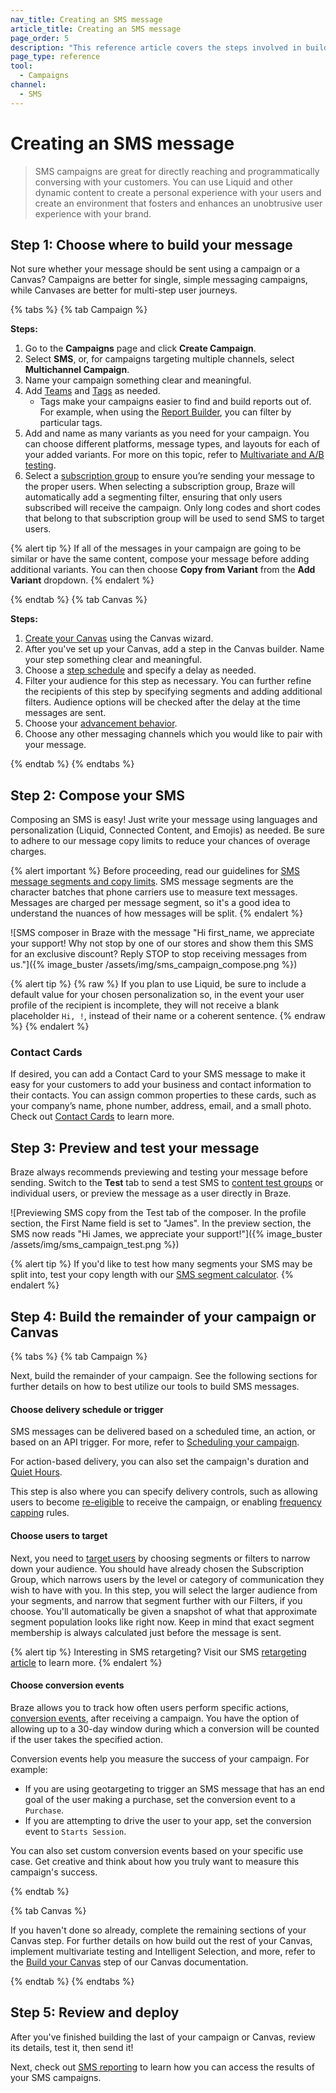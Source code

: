 ```yaml
---
nav_title: Creating an SMS message
article_title: Creating an SMS message
page_order: 5
description: "This reference article covers the steps involved in building out and creating an SMS message."
page_type: reference
tool:
  - Campaigns
channel:
  - SMS
---
```


# Creating an SMS message

> SMS campaigns are great for directly reaching and programmatically conversing with your customers. You can use Liquid and other dynamic content to create a personal experience with your users and create an environment that fosters and enhances an unobtrusive user experience with your brand. 

## Step 1: Choose where to build your message

Not sure whether your message should be sent using a campaign or a Canvas? Campaigns are better for single, simple messaging campaigns, while Canvases are better for multi-step user journeys.

{% tabs %}
{% tab Campaign %}

**Steps:**

1. Go to the **Campaigns** page and click <i class="fas fa-plus"></i> **Create Campaign**.
2. Select **SMS**, or, for campaigns targeting multiple channels, select **Multichannel Campaign**.
3. Name your campaign something clear and meaningful.
4. Add [Teams]({{site.baseurl}}/user_guide/administrative/manage_your_braze_users/teams/) and [Tags]({{site.baseurl}}/user_guide/administrative/app_settings/manage_app_group/tags/) as needed.
   * Tags make your campaigns easier to find and build reports out of. For example, when using the [Report Builder]({{site.baseurl}}/user_guide/data_and_analytics/your_reports/report_builder/), you can filter by particular tags.
5. Add and name as many variants as you need for your campaign. You can choose different platforms, message types, and layouts for each of your added variants. For more on this topic, refer to [Multivariate and A/B testing]({{site.baseurl}}/user_guide/engagement_tools/testing/multivariant_testing/).
6. Select a [subscription group]({{site.baseurl}}/user_guide/message_building_by_channel/sms/sms_subscription_group/) to ensure you’re sending your message to the proper users. When selecting a subscription group, Braze will automatically add a segmenting filter, ensuring that only users subscribed will receive the campaign. Only long codes and short codes that belong to that subscription group will be used to send SMS to target users.

{% alert tip %}
If all of the messages in your campaign are going to be similar or have the same content, compose your message before adding additional variants. You can then choose **Copy from Variant** from the **Add Variant** dropdown.
{% endalert %}

{% endtab %}
{% tab Canvas %}

**Steps:**

1. [Create your Canvas]({{site.baseurl}}/user_guide/engagement_tools/canvas/create_a_canvas/create_a_canvas/) using the Canvas wizard.
2. After you've set up your Canvas, add a step in the Canvas builder. Name your step something clear and meaningful.
3. Choose a [step schedule]({{site.baseurl}}/user_guide/engagement_tools/canvas/create_a_canvas/time_based_canvas/#schedule-delay) and specify a delay as needed.
4. Filter your audience for this step as necessary. You can further refine the recipients of this step by specifying segments and adding additional filters. Audience options will be checked after the delay at the time messages are sent.
5. Choose your [advancement behavior]({{site.baseurl}}/user_guide/engagement_tools/canvas/create_a_canvas/advancement/).
6. Choose any other messaging channels which you would like to pair with your message.

{% endtab %}
{% endtabs %}

## Step 2: Compose your SMS

Composing an SMS is easy! Just write your message using languages and personalization (Liquid, Connected Content, and Emojis) as needed. Be sure to adhere to our message copy limits to reduce your chances of overage charges.

{% alert important %}
Before proceeding, read our guidelines for [SMS message segments and copy limits]({{site.baseurl}}/user_guide/message_building_by_channel/sms/campaign/segments/). SMS message segments are the character batches that phone carriers use to measure text messages. Messages are charged per message segment, so it's a good idea to understand the nuances of how messages will be split.
{% endalert %}

![SMS composer in Braze with the message "Hi first_name, we appreciate your support! Why not stop by one of our stores and show them this SMS for an exclusive discount? Reply STOP to stop receiving messages from us."]({% image_buster /assets/img/sms_campaign_compose.png %})

{% alert tip %}
{% raw %}
If you plan to use Liquid, be sure to include a default value for your chosen personalization so, in the event your user profile of the recipient is incomplete, they will not receive a blank placeholder `Hi, !`, instead of their name or a coherent sentence.
{% endraw %}
{% endalert %}

### Contact Cards

If desired, you can add a Contact Card to your SMS message to make it easy for your customers to add your business and contact information to their contacts. You can assign common properties to these cards, such as your company’s name, phone number, address, email, and a small photo. Check out [Contact Cards]({{site.baseurl}}/user_guide/message_building_by_channel/sms/mms/contact_card/) to learn more.

## Step 3: Preview and test your message

Braze always recommends previewing and testing your message before sending. Switch to the **Test** tab to send a test SMS to [content test groups]({{site.baseurl}}/user_guide/administrative/app_settings/developer_console/internal_groups_tab/#content-test-groups) or individual users, or preview the message as a user directly in Braze.

![Previewing SMS copy from the Test tab of the composer. In the profile section, the First Name field is set to "James". In the preview section, the SMS now reads "Hi James, we appreciate your support!"]({% image_buster /assets/img/sms_campaign_test.png %})

{% alert tip %}
If you'd like to test how many segments your SMS may be split into, test your copy length with our [SMS segment calculator]({{site.baseurl}}/user_guide/message_building_by_channel/sms/campaign/segments/#segment-calculator).
{% endalert %}

## Step 4: Build the remainder of your campaign or Canvas

{% tabs %}
{% tab Campaign %}

Next, build the remainder of your campaign. See the following sections for further details on how to best utilize our tools to build SMS messages.

#### Choose delivery schedule or trigger

SMS messages can be delivered based on a scheduled time, an action, or based on an API trigger. For more, refer to [Scheduling your campaign]({{site.baseurl}}/user_guide/engagement_tools/campaigns/building_campaigns/delivery_types/).

For action-based delivery, you can also set the campaign's duration and [Quiet Hours]({{site.baseurl}}/user_guide/engagement_tools/campaigns/building_campaigns/time_based_campaign/#quiet-hours).

This step is also where you can specify delivery controls, such as allowing users to become [re-eligible]({{site.baseurl}}/user_guide/engagement_tools/campaigns/building_campaigns/delivery_types/reeligibility/#campaigns) to receive the campaign, or enabling [frequency capping]({{site.baseurl}}/user_guide/engagement_tools/campaigns/building_campaigns/rate-limiting/#frequency-capping) rules.

#### Choose users to target

Next, you need to [target users]({{site.baseurl}}/user_guide/engagement_tools/campaigns/building_campaigns/targeting_users/) by choosing segments or filters to narrow down your audience. You should have already chosen the Subscription Group, which narrows users by the level or category of communication they wish to have with you. In this step, you will select the larger audience from your segments, and narrow that segment further with our Filters, if you choose. You'll automatically be given a snapshot of what that approximate segment population looks like right now. Keep in mind that exact segment membership is always calculated just before the message is sent.

{% alert tip %}
Interesting in SMS retargeting? Visit our SMS [retargeting article]({{site.baseurl}}/user_guide/message_building_by_channel/sms/campaign/retargeting/) to learn more. 
{% endalert %}

#### Choose conversion events

Braze allows you to track how often users perform specific actions, [conversion events]({{site.baseurl}}/user_guide/engagement_tools/campaigns/building_campaigns/conversion_events/), after receiving a campaign. You have the option of allowing up to a 30-day window during which a conversion will be counted if the user takes the specified action.

Conversion events help you measure the success of your campaign. For example:

- If you are using geotargeting to trigger an SMS message that has an end goal of the user making a purchase, set the conversion event to a `Purchase`.
- If you are attempting to drive the user to your app, set the conversion event to `Starts Session`.

You can also set custom conversion events based on your specific use case. Get creative and think about how you truly want to measure this campaign's success.

{% endtab %}

{% tab Canvas %}

If you haven't done so already, complete the remaining sections of your Canvas step. For further details on how build out the rest of your Canvas, implement multivariate testing and Intelligent Selection, and more, refer to the [Build your Canvas]({{site.baseurl}}/user_guide/engagement_tools/canvas/create_a_canvas/create_a_canvas/#step-3-build-your-canvas) step of our Canvas documentation.

{% endtab %}
{% endtabs %}

## Step 5: Review and deploy

After you've finished building the last of your campaign or Canvas, review its details, test it, then send it!

Next, check out [SMS reporting]({{site.baseurl}}/user_guide/message_building_by_channel/sms/sms_campaign_analytics/) to learn how you can access the results of your SMS campaigns.
